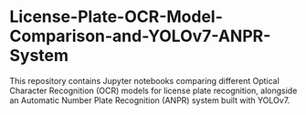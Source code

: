 # License-Plate-OCR-Model-Comparison-and-YOLOv7-ANPR-System
This repository contains Jupyter notebooks comparing different Optical Character Recognition (OCR) models for license plate recognition, alongside an Automatic Number Plate Recognition (ANPR) system built with YOLOv7. 

